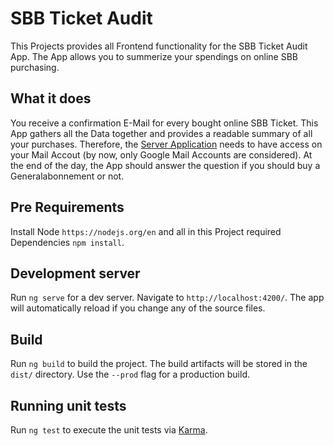 # SBB Ticket Audit
This Projects provides all Frontend functionality for the SBB Ticket Audit App. The App allows you to summerize your spendings on online SBB purchasing. 

## What it does
You receive a confirmation E-Mail for every bought online SBB Ticket. This App gathers all the Data together and provides a readable summary of all your purchases. Therefore, the [Server Application](https://github.com/gnochi/sbb-ticket-audit-api) needs to have access on your Mail Accout (by now, only Google Mail Accounts are considered). At the end of the day, the App should answer the question if you should buy a Generalabonnement or not. 

## Pre Requirements
Install Node `https://nodejs.org/en` and all in this Project required Dependencies `npm install`.

## Development server

Run `ng serve` for a dev server. Navigate to `http://localhost:4200/`. The app will automatically reload if you change any of the source files.

## Build

Run `ng build` to build the project. The build artifacts will be stored in the `dist/` directory. Use the `--prod` flag for a production build.

## Running unit tests

Run `ng test` to execute the unit tests via [Karma](https://karma-runner.github.io).
